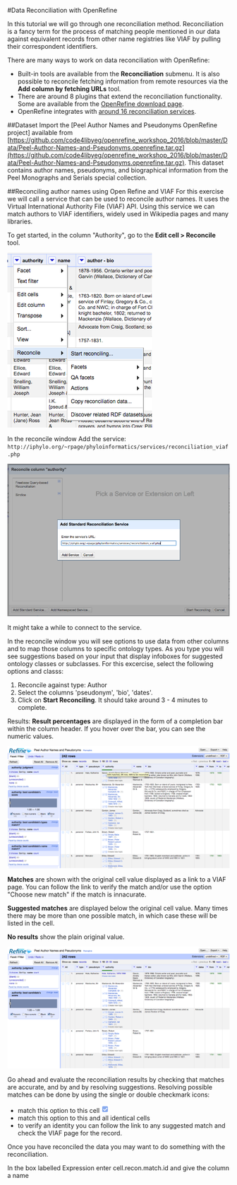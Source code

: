 #Data Reconciliation with OpenRefine

In this tutorial we will go through one reconciliation method. Reconciliation is a fancy term for the process of matching people mentioned in our data against equivalent records from other name registries like VIAF by pulling their correspondent identifiers.

There are many ways to work on data reconciliation with OpenRefine:
- Built-in tools are available from the **Reconciliation** submenu. It is also possible to reconcile fetching information from remote resources via the **Add column by fetching URLs** tool.
- There are around 8 plugins that extend the reconciliation functionality. Some are available from the [OpenRefine download page](http://openrefine.org/download.html).
- OpenRefine integrates with [around 16 reconciliation services](https://github.com/OpenRefine/OpenRefine/wiki/Reconcilable-Data-Sources).


##Dataset
Import the [Peel Author Names and Pseudonyms OpenRefine project] available from [https://github.com/code4libyeg/openrefine_workshop_2016/blob/master/Data/Peel-Author-Names-and-Pseudonyms.openrefine.tar.gz](https://github.com/code4libyeg/openrefine_workshop_2016/blob/master/Data/Peel-Author-Names-and-Pseudonyms.openrefine.tar.gz). This dataset contains author names, pseudonyms, and biographical information from the Peel Monographs and Serials special collection.


##Reconciling author names using Open Refine and VIAF
For this exercise we will call a service that can be used to reconcile author names. It uses the Virtual International Authority File (VIAF) API. Using this service we can match authors to VIAF identifiers, widely used in Wikipedia pages and many libraries.

To get started, in the column "Authority", go to the **Edit cell > Reconcile** tool.

![](../screenshots/start_reconciling.png)

In the reconcile window Add the service:
`http://iphylo.org/~rpage/phyloinformatics/services/reconciliation_viaf.php`

![](../screenshots/add_service.png)

It might take a while to connect to the service.

In the reconcile window you will see options to use data from other columns and to map those columns to specific ontology types. As you type you will see suggestions based on your input that display infoboxes for suggested ontology classes or subclasses. For this excercise, select the following options and classs:
1. Reconcile against type: Author
2. Select the columns 'pseudonym', 'bio', 'dates'.
3. Click on **Start Reconciling**. It should take around 3 - 4 minutes to complete.

Results:
**Result percentages** are displayed in the form of a completion bar within the column header. If you hover over the bar, you can see the numeric values.

![](../screenshots/reconciliation_percentages.png)

**Matches** are shown with the original cell value displayed as a link to a VIAF page. You can follow the link to verify the match and/or use the option "Choose new match" if the match is innacurate.

**Suggested matches** are displayed below the original cell value. Many times there may be more than one possible match, in which case these will be listed in the cell.

**No results** show the plain original value.

![](../screenshots/reconciled.png)

Go ahead and evaluate the reconciliation results by checking that matches are accurate, and by and by resolving suggestions. Resolving possible matches can be done by using the single or double checkmark icons:
- match this option to this cell ![](../screenshots/single_check.png)
- match this option to this and all identical cells [](../screenshots/double_check.png)
- to verify an identity you can follow the link to any suggested match and check the VIAF page for the record.

Once you have reconciled the data you may want to do something with the reconciliation. 

In the box labelled Expression enter cell.recon.match.id and give the column a name 
